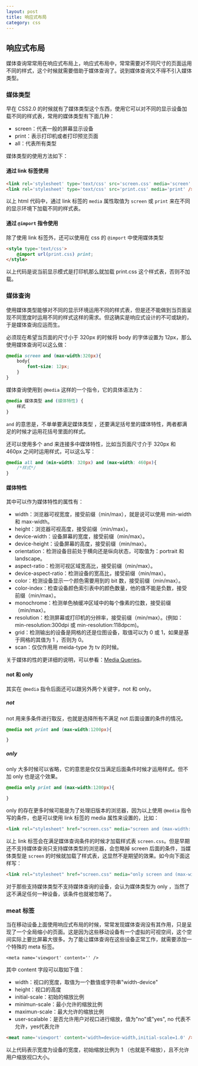 ```yaml
---
layout: post
title: 响应式布局
category: css
---
```


## 响应式布局

媒体查询常常用在响应式布局上，响应式布局中，常常需要对不同尺寸的页面运用不同的样式，这个时候就需要借助于媒体查询了。说到媒体查询又不得不引入媒体类型。

### 媒体类型

早在 CSS2.0 的时候就有了媒体类型这个东西，使用它可以对不同的显示设备加载不同的样式表，常用的媒体类型有下面几种：

+ screen：代表一般的屏幕显示设备
+ print：表示打印机或者打印预览页面
+ all：代表所有类型

媒体类型的使用方法如下：

#### 通过 link 标签使用

```html
<link rel='stylesheet' type='text/css' src='screen.css' media='screen' />
<link rel='stylesheet' type='text/css' src='print.css' media='print' />
```

以上 html 代码中，通过 link 标签的 `media` 属性取值为 `screen` 或 `print` 来在不同的显示环境下加载不同的样式表。


#### 通过 `@import` 指令使用

除了使用 link 标签外，还可以使用在 css 的 `@import` 中使用媒体类型

```html
<style type='text/css'>
    @import url(print.css) print;
</style>
```

以上代码是说当前显示模式是打印机那么就加载 print.css 这个样式表，否则不加载。




### 媒体查询

使用媒体类型能够对不同的显示环境运用不同的样式表，但是还不能做到当页面呈现不同宽度时运用不同的样式这样的需求。但这确实是响应式设计的不可或缺的，于是媒体查询应运而生。

必须现在希望当页面的尺寸小于 320px 的时候将 body 的字体设置为 12px，那么使用媒体查询可以这么做：

```css
@media screen and (max-width:320px){
	body{
        font-size: 12px;
    }
}
```

媒体查询使用到 `@media` 这样的一个指令，它的具体语法为：

```css
@media 媒体类型 and (媒体特性) {
    样式
}
```

`and` 的意思是，不单单要满足媒体类型 ，还要满足括号里的媒体特性，两者都满足的时候才运用花括号里面的样式。

还可以使用多个 and 来连接多中媒体特性，比如当页面尺寸介于 320px 和 460px 之间时运用样式，可以这么写：

```css
@media all and (min-width: 320px) and (max-width: 460px){
    /*样式*/
}
```

#### 媒体特性

其中可以作为媒体特性的属性有：

+ width：浏览器可视宽度，接受前缀（min/max），就是说可以使用 min-width 和 max-width。
+ height：浏览器可视高度，接受前缀（min/max）。
+ device-width：设备屏幕的宽度，接受前缀（min/max）。
+ device-height：设备屏幕的高度，接受前缀（min/max）。
+ orientation：检测设备目前处于横向还是纵向状态，可取值为：portrait 和 landscape。
+ aspect-ratio：检测可视区域宽高比，接受前缀（min/max）。
+ device-aspect-ratio：检测设备的宽高比，接受前缀（min/max）。
+ color：检测设备显示一个颜色需要用到的 bit 数，接受前缀（min/max）。
+ color-index：检查设备颜色索引表中的颜色数量，他的值不能是负数，接受前缀（min/max）。
+ monochrome：检测单色楨缓冲区域中的每个像素的位数，接受前缀（min/max）。
+ resolution：检测屏幕或打印机的分辨率，接受前缀（min/max）。(例如：min-resolution:300dpi 或 min-resolution:118dpcm)。
+ grid：检测输出的设备是网格的还是位图设备，取值可以为 0 或 1，如果是基于网格的其值为 1 ，否则为 0。
+ scan：仅仅作用用 meida-type  为 tv 的时候。

关于媒体的性的更详细的说明，可以参看：[Media Queries](https://www.w3.org/TR/css3-mediaqueries/#media1)。


#### not 和 only

其实在 `@media` 指令后面还可以跟另外两个关键字，not 和 only。

##### not

not 用来多条件进行取反，也就是选择所有不满足 not 后面设置的条件的情况。

```css
@media not print and (max-width:1200px){

}
```

##### only

only 大多时候可以省略，它的意思是仅仅当满足后面条件时候才运用样式。但不加 only 也是这个效果。

```css
@media only print and (max-width:1200px){

}
```

only 的存在更多时候可能是为了处理旧版本的浏览器，因为以上使用 `@media` 指令写的条件，也是可以使用 link 标签的 media 属性来设置的，比如：

```html
<link rel="stylesheet" href="screen.css" media="screen and (max-width: 1000px)">
```

以上 link 标签会在满足媒体查询条件的时候才加载样式表 `screen.css`。但是早期还不支持媒体查询只支持媒体类型的浏览器，会忽略掉 screen 后面的条件，当媒体类型是 `screen` 的时候就加载了样式表，这显然不是期望的效果。如今向下面这样写：


```html
<link rel="stylesheet" href="screen.css" media="only screen and (max-width: 1000px)">
```

对于那些支持媒体类型不支持媒体查询的设备，会认为媒体类型为 only ，当然了这不满足任何一种设备，该条件也就被忽略了。

### meat 标签

当在移动设备上面使用响应式布局的时候，常常发现媒体查询没有其作用，只是呈现了一个全局缩小的页面。这是因为这些移动设备有一个虚拟的可视空间，这个空间实际上要比屏幕大很多。为了能让媒体查询在这些设备正常工作，就需要添加一个特殊的 meta 标签。

```
<meta name='viewport' content='' />
```

其中 content 字段可以取如下值：

+ width：视口的宽度，取值为一个数值或字符串"width-device"
+ height：视口的高度
+ initial-scale：初始的缩放比例
+ minimun-scale：最小允许的缩放比例
+ maximun-scale：最大允许的缩放比例
+ user-scalable：是否允许用户对视口进行缩放，值为"no"或"yes", no 代表不允许，yes代表允许


```html
<meat name='viewport' content='width=device-width,initial-scale=1.0' />
```

以上代码表示宽度为设备的宽度，初始缩放比例为 1 （也就是不缩放），且不允许用户缩放视口大小。
